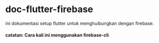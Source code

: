 # doc-flutter-firebase
ini dokumentasi setup flutter untuk menghuibungkan dengan firebase.

#### catatan: Cara kali ini menggunakan firebase-cli




